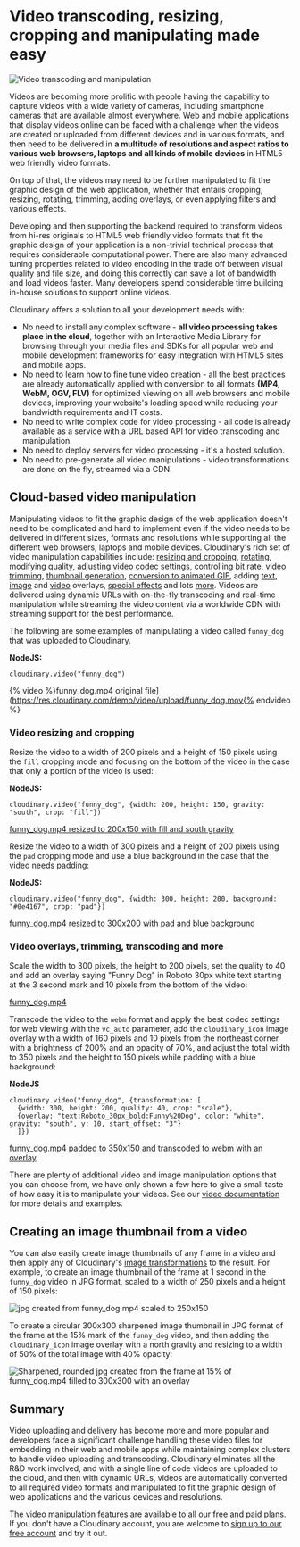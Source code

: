 # Video transcoding, resizing, cropping and manipulating made easy

![Video transcoding and manipulation](https://res.cloudinary.com/cloudinary/image/upload/w_500/v1441199857/video_transcoding_manipulation.jpg)

Videos are becoming more prolific with people having the capability to capture videos with a wide variety of cameras, including smartphone cameras that are available almost everywhere. Web and mobile applications that display videos online can be faced with a challenge when the videos are created or uploaded from different devices and in various formats, and then need to be delivered in **a multitude of resolutions and aspect ratios to various web browsers, laptops and all kinds of mobile devices** in HTML5 web friendly video formats. 

On top of that, the videos may need to be further manipulated to fit the graphic design of the web application, whether that entails cropping, resizing, rotating, trimming, adding overlays, or even applying filters and various effects.

Developing and then supporting the backend required to transform videos from hi-res originals to HTML5 web friendly video formats that fit the graphic design of your application is a non-trivial technical process that requires considerable computational power. There are also many advanced tuning properties related to video encoding in the trade off between visual quality and file size, and doing this correctly can save a lot of bandwidth and load videos faster. Many developers spend considerable time building in-house solutions to support online videos.

Cloudinary offers a solution to all your development needs with:

* No need to install any complex software - **all video processing takes place in the cloud**, together with an Interactive Media Library for browsing through your media files and SDKs for all popular web and mobile development frameworks for easy integration with HTML5 sites and mobile apps.
* No need to learn how to fine tune video creation - all the best practices are already automatically applied with conversion to all formats **(MP4, WebM, OGV, FLV)** for optimized viewing on all web browsers and mobile devices, improving your website's loading speed while reducing your bandwidth requirements and IT costs.
* No need to write complex code for video processing - all code is already available as a service with a URL based API for video transcoding and manipulation.
* No need to deploy servers for video processing - it's a hosted solution.
* No need to pre-generate all video manipulations - video transformations are done on the fly, streamed via a CDN.

## Cloud-based video manipulation

Manipulating videos to fit the graphic design of the web application doesn't need to be complicated and hard to implement even if the video needs to be delivered in different sizes, formats and resolutions while supporting all the different web browsers, laptops and mobile devices. Cloudinary's rich set of video manipulation capabilities include: [resizing and cropping](https://cloudinary.com/documentation/video_manipulation_and_delivery#resizing_and_cropping_videos), [rotating](https://cloudinary.com/documentation/video_manipulation_and_delivery#rotating_videos), modifying [quality](https://cloudinary.com/documentation/video_manipulation_and_delivery#quality_control), adjusting [video codec settings](https://cloudinary.com/documentation/video_manipulation_and_delivery#video_codec_settings), controlling [bit rate](https://cloudinary.com/documentation/video_manipulation_and_delivery#bit_rate_control), [video trimming](https://cloudinary.com/documentation/video_manipulation_and_delivery#trimming_videos), [thumbnail generation](https://cloudinary.com/documentation/video_manipulation_and_delivery#generating_video_thumbnails), [conversion to animated GIF](https://cloudinary.com/documentation/video_manipulation_and_delivery#creating_animated_gifs), adding [text](https://cloudinary.com/documentation/video_manipulation_and_delivery#adding_text_captions), [image](https://cloudinary.com/documentation/video_manipulation_and_delivery#adding_image_overlays) and [video](https://cloudinary.com/documentation/video_manipulation_and_delivery#adding_video_overlays) overlays, [special effects](https://cloudinary.com/documentation/video_manipulation_and_delivery#video_effects) and lots [more](https://cloudinary.com/documentation/video_manipulation_and_delivery#video_transformations_reference). Videos are delivered using dynamic URLs with on-the-fly transcoding and real-time manipulation while streaming the video content via a worldwide CDN with streaming support for the best performance.

The following are some examples of manipulating a video called `funny_dog` that was uploaded to Cloudinary. 


**NodeJS:**
```
cloudinary.video("funny_dog")
```
{% video %}funny_dog.mp4 original file](https://res.cloudinary.com/demo/video/upload/funny_dog.mov{% endvideo %}


### Video resizing and cropping

Resize the video to a width of 200 pixels and a height of 150 pixels using the `fill` cropping mode and focusing on the bottom of the video in the case that only a portion of the video is used:

**NodeJS:**
```
cloudinary.video("funny_dog", {width: 200, height: 150, gravity: "south", crop: "fill"})
```

[funny_dog.mp4 resized to 200x150 with fill and south gravity](https://res.cloudinary.com/demo/video/upload/w_200,h_150,c_fill,g_south/funny_dog.mp4)

Resize the video to a width of 300 pixels and a height of 200 pixels using the `pad` cropping mode and use a blue background in the case that the video needs padding:

**NodeJS:**
```
cloudinary.video("funny_dog", {width: 300, height: 200, background: "#0e4167", crop: "pad"})
```

[funny_dog.mp4 resized to 300x200 with pad and blue background](https://res.cloudinary.com/demo/video/upload/w_300,h_200,c_pad,b_rgb:0e4167/funny_dog.mp4)

### Video overlays, trimming, transcoding and more

Scale the width to 300 pixels, the height to 200 pixels, set the quality to 40 and add an overlay saying "Funny Dog" in Roboto 30px white text starting at the 3 second mark and 10 pixels from the bottom of the video:

[funny_dog.mp4](https://res.cloudinary.com/demo/video/upload/w_300,h_200,q_40/l_text:Roboto_30px_bold:Funny%20Dog,co_white,g_south,y_10,so_3/funny_dog.mp4)

Transcode the video to the `webm` format and apply the best codec settings for web viewing with the `vc_auto` parameter, add the `cloudinary_icon` image overlay with a width of 160 pixels and 10 pixels from the northeast corner with a brightness of 200% and an opacity of 70%, and adjust the total width to 350 pixels and the height to 150 pixels while padding with a blue background:

**NodeJS**
```
cloudinary.video("funny_dog", {transformation: [
  {width: 300, height: 200, quality: 40, crop: "scale"},
  {overlay: "text:Roboto_30px_bold:Funny%20Dog", color: "white", gravity: "south", y: 10, start_offset: "3"}
  ]})
  ```
[funny_dog.mp4 padded to 350x150 and transcoded to webm with an overlay](https://res.cloudinary.com/demo/video/upload/vc_auto/l_cloudinary_icon,g_north_east,e_brightness:200,o_70,x_10,y_10,w_160/w_350,h_150,c_pad,b_rgb:0e4167/funny_dog.webm)

There are plenty of additional video and image manipulation options that you can choose from, we have only shown a few here to give a small taste of how easy it is to manipulate your videos. See our [video documentation](https://cloudinary.com/documentation/video_manipulation_and_delivery) for more details and examples.

## Creating an image thumbnail from a video

You can also easily create image thumbnails of any frame in a video and then apply any of Cloudinary's [image transformations](/documentation/image_transformations) to the result.
For example, to create an image thumbnail of the frame at 1 second in the `funny_dog` video in JPG format, scaled to a width of 250 pixels and a height of 150 pixels:

![jpg created from funny_dog.mp4 scaled to 250x150](https://res.cloudinary.com/demo/video/upload/w_250,h_150,c_scale,so_1/funny_dog.jpg)

To create a circular 300x300 sharpened image thumbnail in JPG format of the frame at the 15% mark of the `funny_dog` video, and then adding the `cloudinary_icon` image overlay with a north gravity and resizing to a width of 50% of the total image with 40% opacity:

![Sharpened, rounded jpg created from the frame at 15% of funny_dog.mp4 filled to 300x300 with an overlay](https://res.cloudinary.com/demo/video/upload/w_300,h_300,c_fill,r_max,e_sharpen,so_15p/l_cloudinary_icon,w_0.5,fl_relative,o_40,g_north/funny_dog.jpg)



## Summary

Video uploading and delivery has become more and more popular and developers face a significant challenge handling these video files for embedding in their web and mobile apps while maintaining complex clusters to handle video uploading and transcoding. Cloudinary eliminates all the R&D work involved, and with a single line of code videos are uploaded to the cloud, and then with dynamic URLs, videos are automatically converted to all required video formats and manipulated to fit the graphic design of web applications and the various devices and resolutions.

The video manipulation features are available to all our free and paid plans. If you don't have a Cloudinary account, you are welcome to [sign up to our free account](https://cloudinary.com/signup) and try it out.

